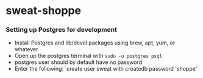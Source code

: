 sweat-shoppe
============

### Setting up Postgres for development
* Install Postgres and lib/devel packages using brew, apt, yum, or
  whatever
* Open up the postgres terminal with `sudo -u postgres psql`
* postgres user should by default have no password
* Enter the following: `create user sweat with createdb password
  'shoppe'
